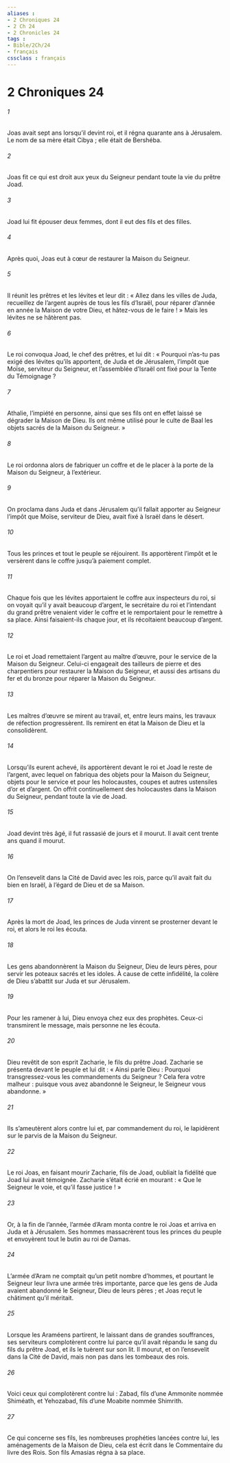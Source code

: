 ```yaml
---
aliases : 
- 2 Chroniques 24
- 2 Ch 24
- 2 Chronicles 24
tags : 
- Bible/2Ch/24
- français
cssclass : français
---
```


# 2 Chroniques 24

###### 1
Joas avait sept ans lorsqu’il devint roi, et il régna quarante ans à Jérusalem. Le nom de sa mère était Cibya ; elle était de Bershéba.
###### 2
Joas fit ce qui est droit aux yeux du Seigneur pendant toute la vie du prêtre Joad.
###### 3
Joad lui fit épouser deux femmes, dont il eut des fils et des filles.
###### 4
Après quoi, Joas eut à cœur de restaurer la Maison du Seigneur.
###### 5
Il réunit les prêtres et les lévites et leur dit : « Allez dans les villes de Juda, recueillez de l’argent auprès de tous les fils d’Israël, pour réparer d’année en année la Maison de votre Dieu, et hâtez-vous de le faire ! » Mais les lévites ne se hâtèrent pas.
###### 6
Le roi convoqua Joad, le chef des prêtres, et lui dit : « Pourquoi n’as-tu pas exigé des lévites qu’ils apportent, de Juda et de Jérusalem, l’impôt que Moïse, serviteur du Seigneur, et l’assemblée d’Israël ont fixé pour la Tente du Témoignage ?
###### 7
Athalie, l’impiété en personne, ainsi que ses fils ont en effet laissé se dégrader la Maison de Dieu. Ils ont même utilisé pour le culte de Baal les objets sacrés de la Maison du Seigneur. »
###### 8
Le roi ordonna alors de fabriquer un coffre et de le placer à la porte de la Maison du Seigneur, à l’extérieur.
###### 9
On proclama dans Juda et dans Jérusalem qu’il fallait apporter au Seigneur l’impôt que Moïse, serviteur de Dieu, avait fixé à Israël dans le désert.
###### 10
Tous les princes et tout le peuple se réjouirent. Ils apportèrent l’impôt et le versèrent dans le coffre jusqu’à paiement complet.
###### 11
Chaque fois que les lévites apportaient le coffre aux inspecteurs du roi, si on voyait qu’il y avait beaucoup d’argent, le secrétaire du roi et l’intendant du grand prêtre venaient vider le coffre et le remportaient pour le remettre à sa place. Ainsi faisaient-ils chaque jour, et ils récoltaient beaucoup d’argent.
###### 12
Le roi et Joad remettaient l’argent au maître d’œuvre, pour le service de la Maison du Seigneur. Celui-ci engageait des tailleurs de pierre et des charpentiers pour restaurer la Maison du Seigneur, et aussi des artisans du fer et du bronze pour réparer la Maison du Seigneur.
###### 13
Les maîtres d’œuvre se mirent au travail, et, entre leurs mains, les travaux de réfection progressèrent. Ils remirent en état la Maison de Dieu et la consolidèrent.
###### 14
Lorsqu’ils eurent achevé, ils apportèrent devant le roi et Joad le reste de l’argent, avec lequel on fabriqua des objets pour la Maison du Seigneur, objets pour le service et pour les holocaustes, coupes et autres ustensiles d’or et d’argent. On offrit continuellement des holocaustes dans la Maison du Seigneur, pendant toute la vie de Joad.
###### 15
Joad devint très âgé, il fut rassasié de jours et il mourut. Il avait cent trente ans quand il mourut.
###### 16
On l’ensevelit dans la Cité de David avec les rois, parce qu’il avait fait du bien en Israël, à l’égard de Dieu et de sa Maison.
###### 17
Après la mort de Joad, les princes de Juda vinrent se prosterner devant le roi, et alors le roi les écouta.
###### 18
Les gens abandonnèrent la Maison du Seigneur, Dieu de leurs pères, pour servir les poteaux sacrés et les idoles. À cause de cette infidélité, la colère de Dieu s’abattit sur Juda et sur Jérusalem.
###### 19
Pour les ramener à lui, Dieu envoya chez eux des prophètes. Ceux-ci transmirent le message, mais personne ne les écouta.
###### 20
Dieu revêtit de son esprit Zacharie, le fils du prêtre Joad. Zacharie se présenta devant le peuple et lui dit : « Ainsi parle Dieu : Pourquoi transgressez-vous les commandements du Seigneur ? Cela fera votre malheur : puisque vous avez abandonné le Seigneur, le Seigneur vous abandonne. »
###### 21
Ils s’ameutèrent alors contre lui et, par commandement du roi, le lapidèrent sur le parvis de la Maison du Seigneur.
###### 22
Le roi Joas, en faisant mourir Zacharie, fils de Joad, oubliait la fidélité que Joad lui avait témoignée. Zacharie s’était écrié en mourant : « Que le Seigneur le voie, et qu’il fasse justice ! »
###### 23
Or, à la fin de l’année, l’armée d’Aram monta contre le roi Joas et arriva en Juda et à Jérusalem. Ses hommes massacrèrent tous les princes du peuple et envoyèrent tout le butin au roi de Damas.
###### 24
L’armée d’Aram ne comptait qu’un petit nombre d’hommes, et pourtant le Seigneur leur livra une armée très importante, parce que les gens de Juda avaient abandonné le Seigneur, Dieu de leurs pères ; et Joas reçut le châtiment qu’il méritait.
###### 25
Lorsque les Araméens partirent, le laissant dans de grandes souffrances, ses serviteurs complotèrent contre lui parce qu’il avait répandu le sang du fils du prêtre Joad, et ils le tuèrent sur son lit. Il mourut, et on l’ensevelit dans la Cité de David, mais non pas dans les tombeaux des rois.
###### 26
Voici ceux qui complotèrent contre lui : Zabad, fils d’une Ammonite nommée Shiméath, et Yehozabad, fils d’une Moabite nommée Shimrith.
###### 27
Ce qui concerne ses fils,
les nombreuses prophéties lancées contre lui,
les aménagements de la Maison de Dieu,
cela est écrit dans le Commentaire du livre des Rois.
Son fils Amasias régna à sa place.
